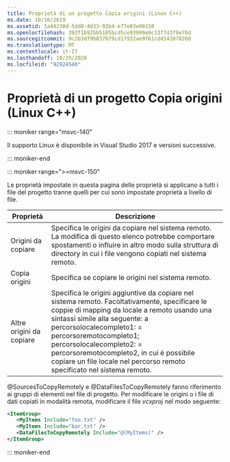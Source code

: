 ```yaml
---
title: Proprietà di un progetto Copia origini (Linux C++)
ms.date: 10/16/2019
ms.assetid: 1a44230d-5dd8-4d33-93b4-e77e03e00150
ms.openlocfilehash: 393f1b92bb5185bcd5ce93999e0c13f7d370e78d
ms.sourcegitcommit: 9c2b3df9b837879cd17932ae9f61cdd142078260
ms.translationtype: MT
ms.contentlocale: it-IT
ms.lasthandoff: 10/29/2020
ms.locfileid: "92924540"
---
```

# <a name="copy-sources-project-properties-linux-c"></a>Proprietà di un progetto Copia origini (Linux C++)

::: moniker range="msvc-140"

Il supporto Linux è disponibile in Visual Studio 2017 e versioni successive.

::: moniker-end

::: moniker range=">=msvc-150"

Le proprietà impostate in questa pagina delle proprietà si applicano a tutti i file del progetto tranne quelli per cui sono impostate proprietà a livello di file.

| Proprietà | Descrizione |
|--|--|
| Origini da copiare | Specifica le origini da copiare nel sistema remoto. La modifica di questo elenco potrebbe comportare spostamenti o influire in altro modo sulla struttura di directory in cui i file vengono copiati nel sistema remoto. |
| Copia origini | Specifica se copiare le origini nel sistema remoto. |
| Altre origini da copiare | Specifica le origini aggiuntive da copiare nel sistema remoto. Facoltativamente, specificare le coppie di mapping da locale a remoto usando una sintassi simile alla seguente: a percorsolocalecompleto1: = percorsoremotocompleto1; percorsolocalecompleto2: = percorsoremotocompleto2, in cui è possibile copiare un file locale nel percorso remoto specificato nel sistema remoto. |

@SourcesToCopyRemotely e @DataFilesToCopyRemotely fanno riferimento ai gruppi di elementi nel file di progetto. Per modificare le origini o i file di dati copiati in modalità remota, modificare il file *vcxproj* nel modo seguente:

```xml
<ItemGroup>
   <MyItems Include="foo.txt" />
   <MyItems Include="bar.txt" />
   <DataFilesToCopyRemotely Include="@(MyItems)" />
</ItemGroup>
```

::: moniker-end
